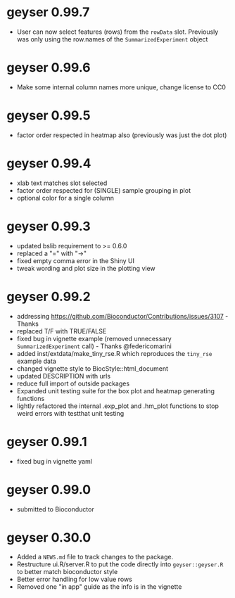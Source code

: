 # geyser 0.99.7

* User can now select features (rows) from the `rowData` slot. 
Previously was only using the row.names of the `SummarizedExperiment` object

# geyser 0.99.6

* Make some internal column names more unique, change license to CC0

# geyser 0.99.5

* factor order respected in heatmap also (previously was just the dot plot)

# geyser 0.99.4

* xlab text matches slot selected
* factor order respected for (SINGLE) sample grouping in plot
* optional color for a single column 

# geyser 0.99.3

* updated bslib requirement to >= 0.6.0
* replaced a "=" with "->"
* fixed empty comma error in the Shiny UI
* tweak wording and plot size in the plotting view

# geyser 0.99.2

* addressing https://github.com/Bioconductor/Contributions/issues/3107 - Thanks 
* replaced T/F with TRUE/FALSE
* fixed bug in vignette example (removed unnecessary `SummarizedExperiment` call) - Thanks @federicomarini
* added inst/extdata/make_tiny_rse.R which reproduces the `tiny_rse` example data
* changed vignette style to BiocStyle::html_document  
* updated DESCRIPTION with urls
* reduce full import of outside packages
* Expanded unit testing suite for the box plot and heatmap generating functions
* lightly refactored the internal .exp_plot and .hm_plot functions to stop weird errors with testthat unit testing

# geyser 0.99.1

* fixed bug in vignette yaml

# geyser 0.99.0

* submitted to Bioconductor

# geyser 0.30.0

* Added a `NEWS.md` file to track changes to the package.
* Restructure ui.R/server.R to put the code directly into `geyser::geyser.R` to 
better match bioconductor style
* Better error handling for low value rows
* Removed one "in app" guide as the info is in the vignette 
